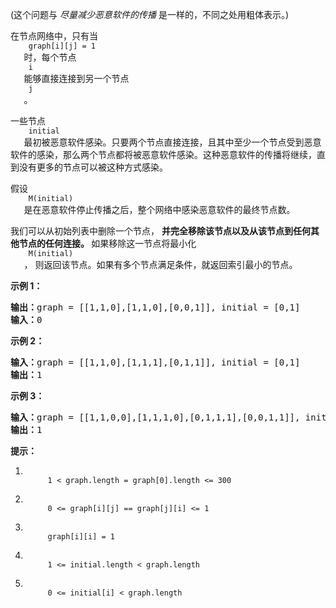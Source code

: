 <html>
 <body>
  <p>
   (这个问题与
   <em>
    尽量减少恶意软件的传播
   </em>
   是一样的，不同之处用粗体表示。)
  </p>
  <p>
   在节点网络中，只有当
   <code>
    graph[i][j] = 1
   </code>
   时，每个节点
   <code>
    i
   </code>
   能够直接连接到另一个节点
   <code>
    j
   </code>
   。
  </p>
  <p>
   一些节点
   <code>
    initial
   </code>
   最初被恶意软件感染。只要两个节点直接连接，且其中至少一个节点受到恶意软件的感染，那么两个节点都将被恶意软件感染。这种恶意软件的传播将继续，直到没有更多的节点可以被这种方式感染。
  </p>
  <p>
   假设
   <code>
    M(initial)
   </code>
   是在恶意软件停止传播之后，整个网络中感染恶意软件的最终节点数。
  </p>
  <p>
   我们可以从初始列表中删除一个节点，
   <strong>
    并完全移除该节点以及从该节点到任何其他节点的任何连接。
   </strong>
   如果移除这一节点将最小化
   <code>
    M(initial)
   </code>
   ， 则返回该节点。如果有多个节点满足条件，就返回索引最小的节点。
  </p>
  <p>
  </p>
  <ol>
  </ol>
  <p>
   <strong>
    示例 1：
   </strong>
  </p>
  <pre><strong>输出：</strong>graph = [[1,1,0],[1,1,0],[0,0,1]], initial = [0,1]
<strong>输入：</strong>0
</pre>
  <p>
   <strong>
    示例 2：
   </strong>
  </p>
  <pre><strong>输入：</strong>graph = [[1,1,0],[1,1,1],[0,1,1]], initial = [0,1]
<strong>输出：</strong>1
</pre>
  <p>
   <strong>
    示例 3：
   </strong>
  </p>
  <pre><strong>输入：</strong>graph = [[1,1,0,0],[1,1,1,0],[0,1,1,1],[0,0,1,1]], initial = [0,1]
<strong>输出：</strong>1
</pre>
  <p>
  </p>
  <p>
   <strong>
    提示：
   </strong>
  </p>
  <ol>
   <li>
    <code>
     1 &lt; graph.length = graph[0].length &lt;= 300
    </code>
   </li>
   <li>
    <code>
     0 &lt;= graph[i][j] == graph[j][i] &lt;= 1
    </code>
   </li>
   <li>
    <code>
     graph[i][i] = 1
    </code>
   </li>
   <li>
    <code>
     1 &lt;= initial.length &lt; graph.length
    </code>
   </li>
   <li>
    <code>
     0 &lt;= initial[i] &lt; graph.length
    </code>
   </li>
  </ol>
 </body>
</html>